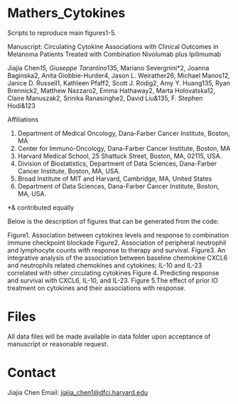 # Mathers_Cytokines
Scripts to reproduce main figures1-5. 

Manuscript: Circulating Cytokine Associations with Clinical Outcomes in Melanoma Patients Treated with Combination Nivolumab plus Ipilimumab

Jiajia Chen*15, Giuseppe Tarantino*135, Mariano Severgnini*2, Joanna Baginska2, Anita Giobbie-Hurder4, Jason L. Weirather26, Michael Manos12, Janice D. Russell1, Kathleen Pfaff2, Scott J. Rodig2, Amy Y. Huang135, Ryan Brennick2, Matthew Nazzaro2, Emma Hathaway2, Marta Holovatska12, Claire Manuszak2, Srinika Ranasinghe2, David Liu&135, F. Stephen Hodi&123

Affiliations
1.    Department of Medical Oncology, Dana-Farber Cancer Institute, Boston, MA
2.    Center for Immuno-Oncology, Dana-Farber Cancer Institute, Boston, MA
3.    Harvard Medical School, 25 Shattuck Street, Boston, MA, 02115, USA.
4.    Division of Biostatistics, Department of Data Sciences, Dana-Farber Cancer Institute, Boston, MA, USA.
5.    Broad Institute of MIT and Harvard, Cambridge, MA, United States
6.    Department of Data Sciences, Dana-Farber Cancer Institute, Boston, MA, USA.

 
*& contributed equally

Below is the description of figures that can be generated from the code:

Figure1. Association between cytokines levels and response to combination immune checkpoint blockade 
Figure2. Association of peripheral neutrophil and lymphocyte counts with response to therapy and survival.
Figure3. An integrative analysis of the association between baseline chemokine CXCL6 and neutrophils related chemokines and cytokines; IL-10 and IL-23 correlated with other circulating cytokines
Figure 4. Predicting response and survival with CXCL6, IL-10, and IL-23.
Figure 5.The effect of prior IO treatment on cytokines and their associations with response.


# Files
All data files will be made available in data folder upon acceptance of manuscript or reasonable request. 

# Contact
Jiajia Chen 
Email: jiajia_chen1@dfci.harvard.edu
